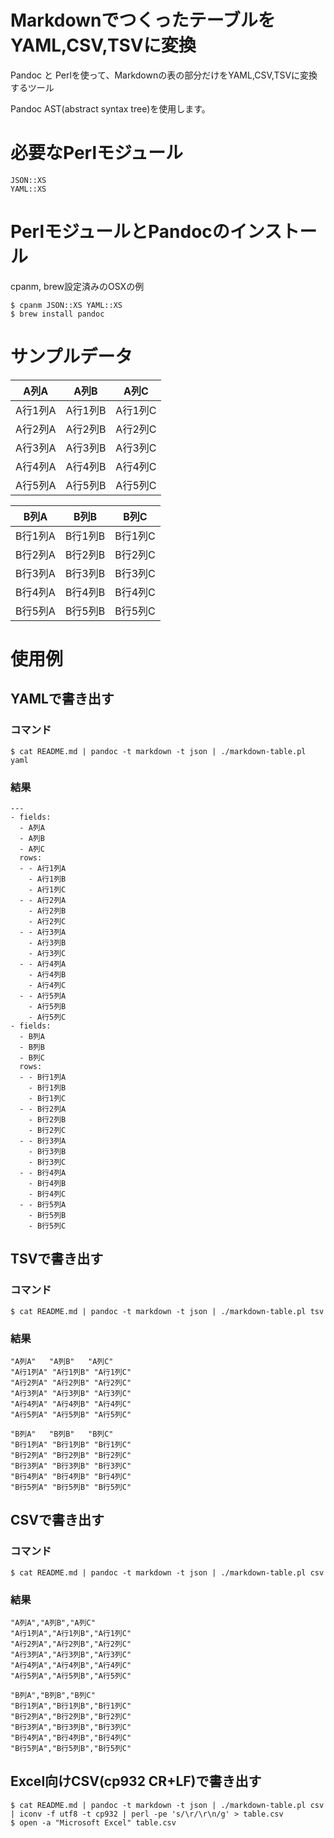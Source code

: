# MarkdownでつくったテーブルをYAML,CSV,TSVに変換

Pandoc と Perlを使って、Markdownの表の部分だけをYAML,CSV,TSVに変換するツール

Pandoc AST(abstract syntax tree)を使用します。

# 必要なPerlモジュール

	JSON::XS
	YAML::XS

# PerlモジュールとPandocのインストール
cpanm, brew設定済みのOSXの例

	$ cpanm JSON::XS YAML::XS
	$ brew install pandoc

# サンプルデータ

A列A    | A列B    | A列C
--------|---------|----------
A行1列A | A行1列B | A行1列C
A行2列A | A行2列B | A行2列C
A行3列A | A行3列B | A行3列C
A行4列A | A行4列B | A行4列C
A行5列A | A行5列B | A行5列C

B列A    | B列B    | B列C
--------|---------|----------
B行1列A | B行1列B | B行1列C
B行2列A | B行2列B | B行2列C
B行3列A | B行3列B | B行3列C
B行4列A | B行4列B | B行4列C
B行5列A | B行5列B | B行5列C

# 使用例

## YAMLで書き出す

### コマンド

	$ cat README.md | pandoc -t markdown -t json | ./markdown-table.pl yaml

### 結果

	---
	- fields:
	  - A列A
	  - A列B
	  - A列C
	  rows:
	  - - A行1列A
	    - A行1列B
	    - A行1列C
	  - - A行2列A
	    - A行2列B
	    - A行2列C
	  - - A行3列A
	    - A行3列B
	    - A行3列C
	  - - A行4列A
	    - A行4列B
	    - A行4列C
	  - - A行5列A
	    - A行5列B
	    - A行5列C
	- fields:
	  - B列A
	  - B列B
	  - B列C
	  rows:
	  - - B行1列A
	    - B行1列B
	    - B行1列C
	  - - B行2列A
	    - B行2列B
	    - B行2列C
	  - - B行3列A
	    - B行3列B
	    - B行3列C
	  - - B行4列A
	    - B行4列B
	    - B行4列C
	  - - B行5列A
	    - B行5列B
	    - B行5列C

## TSVで書き出す

### コマンド

	$ cat README.md | pandoc -t markdown -t json | ./markdown-table.pl tsv

### 結果

	"A列A"	"A列B"	"A列C"
	"A行1列A"	"A行1列B"	"A行1列C"
	"A行2列A"	"A行2列B"	"A行2列C"
	"A行3列A"	"A行3列B"	"A行3列C"
	"A行4列A"	"A行4列B"	"A行4列C"
	"A行5列A"	"A行5列B"	"A行5列C"
	
	"B列A"	"B列B"	"B列C"
	"B行1列A"	"B行1列B"	"B行1列C"
	"B行2列A"	"B行2列B"	"B行2列C"
	"B行3列A"	"B行3列B"	"B行3列C"
	"B行4列A"	"B行4列B"	"B行4列C"
	"B行5列A"	"B行5列B"	"B行5列C"

## CSVで書き出す

### コマンド

	$ cat README.md | pandoc -t markdown -t json | ./markdown-table.pl csv

### 結果

	"A列A","A列B","A列C"
	"A行1列A","A行1列B","A行1列C"
	"A行2列A","A行2列B","A行2列C"
	"A行3列A","A行3列B","A行3列C"
	"A行4列A","A行4列B","A行4列C"
	"A行5列A","A行5列B","A行5列C"
	
	"B列A","B列B","B列C"
	"B行1列A","B行1列B","B行1列C"
	"B行2列A","B行2列B","B行2列C"
	"B行3列A","B行3列B","B行3列C"
	"B行4列A","B行4列B","B行4列C"
	"B行5列A","B行5列B","B行5列C"

## Excel向けCSV(cp932 CR+LF)で書き出す

	$ cat README.md | pandoc -t markdown -t json | ./markdown-table.pl csv | iconv -f utf8 -t cp932 | perl -pe 's/\r/\r\n/g' > table.csv
	$ open -a "Microsoft Excel" table.csv



